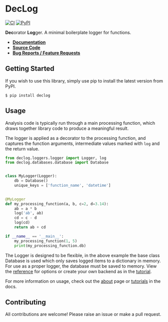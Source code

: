 # DecLog

[![CI](https://img.shields.io/github/actions/workflow/status/josh-read/declog/python-package.yml?label=ci)](https://github.com/josh-read/declog/actions/workflows/python-package.yml)
[![PyPI](https://img.shields.io/pypi/v/declog)](https://pypi.org/project/declog/)

**Dec**orator **Log**ger. A minimal boilerplate logger for functions.

- [**Documentation**](https://josh-read.github.io/declog/)
- [**Source Code**](https://github.com/josh-read/declog)
- [**Bug Reports / Feature Requests**](https://github.com/josh-read/declog/issues)

## Getting Started

If you wish to use this library, simply use pip to install the
latest version from PyPI.

```commandline
$ pip install declog
```

## Usage

Analysis code is typically run through a main processing function, 
which draws together library code to produce a meaningful result.

The logger is applied as a decorator to the processing function,
and captures the function arguments, intermediate values marked
with `log` and the return value.

```python
from declog.loggers.logger import Logger, log
from declog.databases.database import Database


class MyLogger(Logger):
    db = Database()
    unique_keys = ['function_name', 'datetime']

    
@MyLogger
def my_processing_function(a, b, c=2, d=3.14):
    ab = a * b
    log('ab', ab)
    cd = c - d
    log(cd)
    return ab + cd

if __name__ == '__main__':
    my_processing_function(1, 5)
    print(my_processing_function.db)

```

The Logger is designed to be flexible, in the above example the base class
Database is used which only saves logged items to a dictionary in memory.
For use as a proper logger, the database must be saved to memory. View the
[reference](reference.md) for options or create your own backend as in the
[tutorial](tutorial.md).

For more information on usage, check out the [about](about.md) page or
[tutorials](tutorial.md) in the docs.

## Contributing

All contributions are welcome! Please raise an issue or make a pull request.

